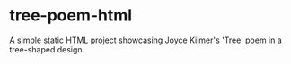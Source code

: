 # tree-poem-html
A simple static HTML project showcasing Joyce Kilmer's 'Tree' poem in a tree-shaped design.
